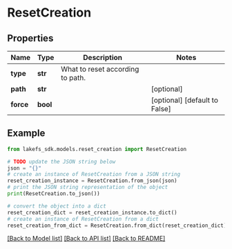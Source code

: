 # ResetCreation


## Properties

Name | Type | Description | Notes
------------ | ------------- | ------------- | -------------
**type** | **str** | What to reset according to path. | 
**path** | **str** |  | [optional] 
**force** | **bool** |  | [optional] [default to False]

## Example

```python
from lakefs_sdk.models.reset_creation import ResetCreation

# TODO update the JSON string below
json = "{}"
# create an instance of ResetCreation from a JSON string
reset_creation_instance = ResetCreation.from_json(json)
# print the JSON string representation of the object
print(ResetCreation.to_json())

# convert the object into a dict
reset_creation_dict = reset_creation_instance.to_dict()
# create an instance of ResetCreation from a dict
reset_creation_from_dict = ResetCreation.from_dict(reset_creation_dict)
```
[[Back to Model list]](../README.md#documentation-for-models) [[Back to API list]](../README.md#documentation-for-api-endpoints) [[Back to README]](../README.md)


